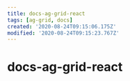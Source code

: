 ```yaml
---
title: docs-ag-grid-react
tags: [ag-grid, docs]
created: '2020-08-24T09:15:06.175Z'
modified: '2020-08-24T09:15:23.767Z'
---
```


# docs-ag-grid-react

